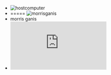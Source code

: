 + ![hostcomputer](https://avatars1.githubusercontent.com/u/25133519?v=4&s=20)
+ ===== ![morrisganis](https://avatars2.githubusercontent.com/u/32203995?v=4&s=20)
+ morris ganis
+ ![hostcomputer](https://rawgit.com/hostcomputer/130159523c694f84013c66f4c7644b7a/raw/b4fe77851f0e62730932f1d69171b9c8368b82df/README.md)
